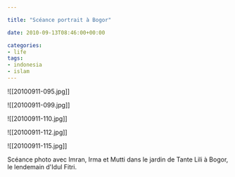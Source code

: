 ```yaml
---

title: "Scéance portrait à Bogor"

date: 2010-09-13T08:46:00+00:00

categories: 
- life
tags:
- indonesia
- islam
---
```

![[20100911-095.jpg]]

![[20100911-099.jpg]]

![[20100911-110.jpg]]

![[20100911-112.jpg]]

![[20100911-115.jpg]]

Scéance photo avec Imran, Irma et Mutti dans le jardin de Tante Lili à Bogor, le lendemain d'Idul Fitri.
